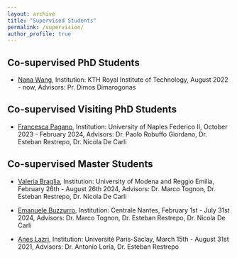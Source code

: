 ```yaml
---
layout: archive
title: "Supervised Students"
permalink: /supervision/
author_profile: true
---
```


## Co-supervised PhD Students

* [Nana Wang](https://scholar.google.fr/citations?hl=en&user=wi9K7qgAAAAJ&view_op=list_works&sortby=pubdate), Institution: KTH Royal Institute of Technology, August 2022 - now, Advisors: Pr. Dimos Dimarogonas

## Co-supervised Visiting PhD Students

* [Francesca Pagano](), Institution: University of Naples Federico II, October 2023 - February 2024, Advisors: Dr. Paolo Robuffo Giordano, Dr. Esteban Restrepo, Dr. Nicola De Carli

## Co-supervised Master Students

* [Valeria Braglia](), Institution: University of Modena and Reggio Emilia, February 26th - August 26th 2024, Advisors: Dr. Marco Tognon, Dr. Esteban Restrepo, Dr. Nicola De Carli

* [Emanuele Buzzurro](), Institution: Centrale Nantes, February 1st - July 31st 2024, Advisors: Dr. Marco Tognon, Dr. Esteban Restrepo, Dr. Nicola De Carli

* [Anes Lazri](https://scholar.google.fr/citations?user=l07Iu4oAAAAJ&hl=en&oi=ao), Institution: Université Paris-Saclay, March 15th - August 31st 2021, Advisors: Dr. Antonio Loría, Dr. Esteban Restrepo
